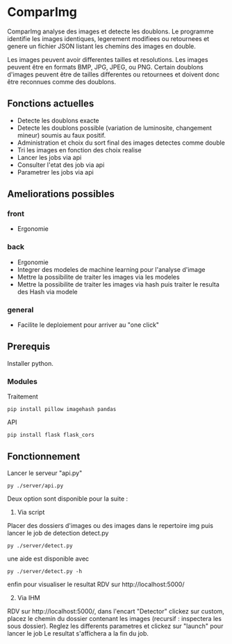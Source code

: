 # ComparImg

ComparImg analyse des images et detecte les doublons.
Le programme identifie les images identiques, legerement modifiees ou retournees et genere un fichier JSON listant les chemins des images en double.

Les images peuvent avoir differentes tailles et resolutions.
Les images peuvent être en formats BMP, JPG, JPEG, ou PNG.
Certain doublons d'images peuvent être de tailles differentes ou retournees et doivent donc être reconnues comme des doublons.

## Fonctions actuelles

- Detecte les doublons exacte
- Detecte les doublons possible (variation de luminosite, changement mineur) soumis au faux positif.
- Administration et choix du sort final des images detectes comme double
- Tri les images en fonction des choix realise
- Lancer les jobs via api
- Consulter l'etat des job via api
- Parametrer les jobs via api

## Ameliorations possibles
### front
- Ergonomie

### back
- Ergonomie
- Integrer des modeles de machine learning pour l'analyse d'image
- Mettre la possibilite de traiter les images via les modeles
- Mettre la possibilite de traiter les images via hash puis traiter le resulta des Hash via modele

### general

- Facilite le deploiement pour arriver au "one click"


## Prerequis

Installer python.

### Modules
Traitement

    pip install pillow imagehash pandas 

API

    pip install flask flask_cors


## Fonctionnement

Lancer le serveur "api.py"

    py ./server/api.py

Deux option sont disponible pour la suite : 

1. Via script 

Placer des dossiers d'images ou des images dans le repertoire img puis lancer le job de detection detect.py

    py ./server/detect.py

une aide est disponible avec 

    py ./server/detect.py -h

enfin pour visualiser le resultat RDV sur http://localhost:5000/

2. Via IHM

RDV sur http://localhost:5000/, dans l'encart "Detector" clickez sur custom, placez le chemin du dossier contenant les images (recursif : inspectera les sous dossier).
Reglez les differents parametres et clickez sur "launch" pour lancer le job
Le resultat s'affichera a la fin du job.
